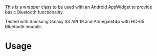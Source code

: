 This is a wrapper class to be used with an Android AppWidget to provide basic Bluetooth functionality.

Tested with Samsung Galaxy S3 API 19 and Atmega644p with HC-05 Bluetooth module.

# Usage

